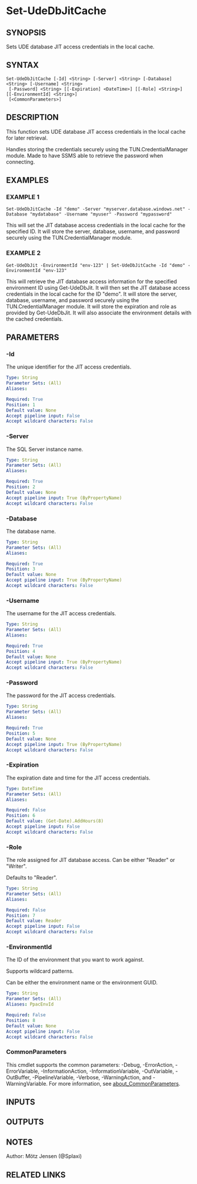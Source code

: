﻿---
external help file: d365bap.tools-help.xml
Module Name: d365bap.tools
online version:
schema: 2.0.0
---

# Set-UdeDbJitCache

## SYNOPSIS
Sets UDE database JIT access credentials in the local cache.

## SYNTAX

```
Set-UdeDbJitCache [-Id] <String> [-Server] <String> [-Database] <String> [-Username] <String>
 [-Password] <String> [[-Expiration] <DateTime>] [[-Role] <String>] [[-EnvironmentId] <String>]
 [<CommonParameters>]
```

## DESCRIPTION
This function sets UDE database JIT access credentials in the local cache for later retrieval.

Handles storing the credentials securely using the TUN.CredentialManager module.
Made to have SSMS able to retrieve the password when connecting.

## EXAMPLES

### EXAMPLE 1
```
Set-UdeDbJitCache -Id "demo" -Server "myserver.database.windows.net" -Database "mydatabase" -Username "myuser" -Password "mypassword"
```

This will set the JIT database access credentials in the local cache for the specified ID.
It will store the server, database, username, and password securely using the TUN.CredentialManager module.

### EXAMPLE 2
```
Get-UdeDbJit -EnvironmentId "env-123" | Set-UdeDbJitCache -Id "demo" -EnvironmentId "env-123"
```

This will retrieve the JIT database access information for the specified environment ID using Get-UdeDbJit.
It will then set the JIT database access credentials in the local cache for the ID "demo".
It will store the server, database, username, and password securely using the TUN.CredentialManager module.
It will store the expiration and role as provided by Get-UdeDbJit.
It will also associate the environment details with the cached credentials.

## PARAMETERS

### -Id
The unique identifier for the JIT access credentials.

```yaml
Type: String
Parameter Sets: (All)
Aliases:

Required: True
Position: 1
Default value: None
Accept pipeline input: False
Accept wildcard characters: False
```

### -Server
The SQL Server instance name.

```yaml
Type: String
Parameter Sets: (All)
Aliases:

Required: True
Position: 2
Default value: None
Accept pipeline input: True (ByPropertyName)
Accept wildcard characters: False
```

### -Database
The database name.

```yaml
Type: String
Parameter Sets: (All)
Aliases:

Required: True
Position: 3
Default value: None
Accept pipeline input: True (ByPropertyName)
Accept wildcard characters: False
```

### -Username
The username for the JIT access credentials.

```yaml
Type: String
Parameter Sets: (All)
Aliases:

Required: True
Position: 4
Default value: None
Accept pipeline input: True (ByPropertyName)
Accept wildcard characters: False
```

### -Password
The password for the JIT access credentials.

```yaml
Type: String
Parameter Sets: (All)
Aliases:

Required: True
Position: 5
Default value: None
Accept pipeline input: True (ByPropertyName)
Accept wildcard characters: False
```

### -Expiration
The expiration date and time for the JIT access credentials.

```yaml
Type: DateTime
Parameter Sets: (All)
Aliases:

Required: False
Position: 6
Default value: (Get-Date).AddHours(8)
Accept pipeline input: False
Accept wildcard characters: False
```

### -Role
The role assigned for JIT database access.
Can be either "Reader" or "Writer".

Defaults to "Reader".

```yaml
Type: String
Parameter Sets: (All)
Aliases:

Required: False
Position: 7
Default value: Reader
Accept pipeline input: False
Accept wildcard characters: False
```

### -EnvironmentId
The ID of the environment that you want to work against.

Supports wildcard patterns.

Can be either the environment name or the environment GUID.

```yaml
Type: String
Parameter Sets: (All)
Aliases: PpacEnvId

Required: False
Position: 8
Default value: None
Accept pipeline input: False
Accept wildcard characters: False
```

### CommonParameters
This cmdlet supports the common parameters: -Debug, -ErrorAction, -ErrorVariable, -InformationAction, -InformationVariable, -OutVariable, -OutBuffer, -PipelineVariable, -Verbose, -WarningAction, and -WarningVariable. For more information, see [about_CommonParameters](http://go.microsoft.com/fwlink/?LinkID=113216).

## INPUTS

## OUTPUTS

## NOTES
Author: Mötz Jensen (@Splaxi)

## RELATED LINKS
